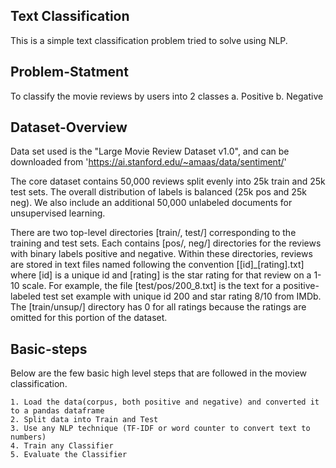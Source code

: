 Text Classification
-----

This is a simple text classification problem tried to solve using NLP.

Problem-Statment
-----

To classify the movie reviews by users into 2 classes 
	a. Positive 
	b. Negative

Dataset-Overview
-----

Data set used is the "Large Movie Review Dataset v1.0", and can be downloaded from 'https://ai.stanford.edu/~amaas/data/sentiment/'

The core dataset contains 50,000 reviews split evenly into 25k train
and 25k test sets. The overall distribution of labels is balanced (25k
pos and 25k neg). We also include an additional 50,000 unlabeled
documents for unsupervised learning. 

There are two top-level directories [train/, test/] corresponding to
the training and test sets. Each contains [pos/, neg/] directories for
the reviews with binary labels positive and negative. Within these
directories, reviews are stored in text files named following the
convention [[id]_[rating].txt] where [id] is a unique id and [rating] is
the star rating for that review on a 1-10 scale. For example, the file
[test/pos/200_8.txt] is the text for a positive-labeled test set
example with unique id 200 and star rating 8/10 from IMDb. The
[train/unsup/] directory has 0 for all ratings because the ratings are
omitted for this portion of the dataset.


Basic-steps
-----

Below are the few basic high level steps that are followed in the moview classification.

	1. Load the data(corpus, both positive and negative) and converted it to a pandas dataframe
	2. Split data into Train and Test
	3. Use any NLP technique (TF-IDF or word counter to convert text to numbers)
	4. Train any Classifier 
	5. Evaluate the Classifier


